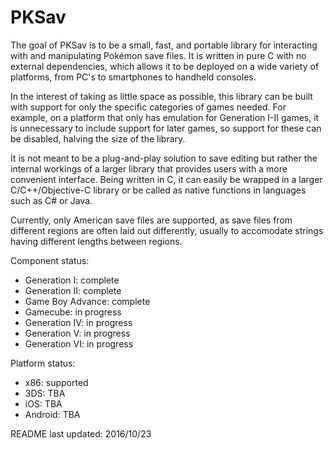 PKSav
===============================================

The goal of PKSav is to be a small, fast, and portable library for interacting with
and manipulating Pokémon save files. It is written in pure C with no external dependencies,
which allows it to be deployed on a wide variety of platforms, from PC's to smartphones to
handheld consoles.

In the interest of taking as little space as possible, this library can be built with support
for only the specific categories of games needed. For example, on a platform that only has emulation
for Generation I-II games, it is unnecessary to include support for later games, so support for these
can be disabled, halving the size of the library.

It is not meant to be a plug-and-play solution to save editing but rather the
internal workings of a larger library that provides users with a more convenient interface.
Being written in C, it can easily be wrapped in a larger C/C++/Objective-C library or be called as native
functions in languages such as C# or Java.

Currently, only American save files are supported, as save files from different regions are often laid
out differently, usually to accomodate strings having different lengths between regions.

Component status:
 * Generation I: complete
 * Generation II: complete
 * Game Boy Advance: complete
 * Gamecube: in progress
 * Generation IV: in progress
 * Generation V: in progress
 * Generation VI: in progress

Platform status:
 * x86: supported
 * 3DS: TBA
 * iOS: TBA
 * Android: TBA

README last updated: 2016/10/23
